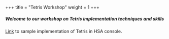 +++
title = "Tetris Workshop"
weight = 1
+++

##### Welcome to our workshop on Tetris implementation techniques and skills

[Link](https://github.com/Averesoft/TetrisDemo) to sample implementation of Tetris in HSA console.


